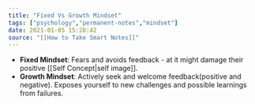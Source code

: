 ```yaml
---
title: "Fixed Vs Growth Mindset"
tags: ["psychology","permanent-notes","mindset"]
date: 2021-01-05 15:28:42
source: "[[How to Take Smart Notes]]"
---
```


- **Fixed Mindset**: Fears and avoids feedback - at it might damage their positive [[Self Concept|self image]].
- **Growth Mindset**: Actively seek and welcome feedback(positive and negative). Exposes yourself to new challenges and possible learnings from failures.


